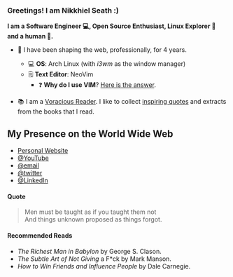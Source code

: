 ### Greetings! I am Nikkhiel Seath :)

**I am a Software Engineer 💻, Open Source Enthusiast, Linux Explorer :penguin: and a human :man:.**

- :toolbox: I have been shaping the web, professionally, for 4 years.
  - 💻 **OS**: Arch Linux (with _i3wm_ as the window manager)
  - 🗒️ **Text Editor**: NeoVim
    - ❓ **Why do I use VIM**? [Here is the answer](https://dev.to/snikhill/one-doesn-t-simply-exit-vim-jmo).

-  📚 I am a [Voracious Reader](#recommended-reads). I like to collect [inspiring quotes](#quote) and extracts from the books that I read.

## My Presence on the World Wide Web

- [Personal Website](https://snikhill.tech)
- [@YouTube](https://www.youtube.com/SNikhill)
- [@email](mailto:sethnikhil74@gmail.com)
- [@twitter](https://twitter.com/nikkhielseath)
- [@LinkedIn](https://www.linkedin.com/in/snikhill)

#### Quote

<blockquote> 
  Men must be taught as if you taught them not <br />
  And things unknown proposed as things forgot.
</blockquote>

#### Recommended Reads

-   _The Richest Man in Babylon_ by George S. Clason.
-   _The Subtle Art of Not Giving_ a F\*ck by Mark Manson.
-   _How to Win Friends and Influence People_ by Dale Carnegie.

